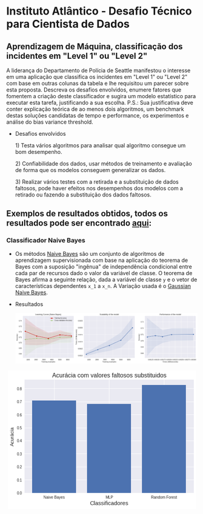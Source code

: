 # Instituto Atlântico - Desafio Técnico para Cientista de Dados

## Aprendizagem de Máquina, classificação dos incidentes em "Level 1" ou "Level 2"
  A liderança do Departamento de Polícia de Seattle manifestou o interesse em uma aplicação que classifica os incidentes em "Level 1" ou "Level 2" com base em outras colunas da tabela e lhe requisitou um parecer sobre esta proposta. Descreva os desafios envolvidos, enumere fatores que fomentem a criação deste classificador e sugira um modelo estatístico para executar esta tarefa, justificando a sua escolha. P.S.: Sua justificativa deve conter explicação teórica de ao menos dois algoritmos, um benchmark destas soluções candidatas de tempo e performance, os experimentos e análise do bias variance threshold.
* Desafios envolvidos

  1\) Testa vários algoritmos para analisar qual algoritmo consegue um bom desempenho.
  
  2\) Confiabilidade dos dados, usar métodos de treinamento e avaliação de forma que os modelos conseguem generalizar os dados.
  
  3\) Realizar vários testes com a retirada e a substituição de dados faltosos, pode haver efeitos nos desempenhos dos modelos com a retirado ou fazendo a substituição dos dados faltosos.

## Exemplos de resultados obtidos, todos os resultados pode ser encontrado [aqui](https://github.com/brunoprp/Desafio-Tecnico-para-Cientista-de-Dados/blob/master/Aprendizagem_de_Maquina/classification.ipynb):
  ### Classificador Naive Bayes
  
   * Os métodos [Naive Bayes](https://scikit-learn.org/stable/modules/naive_bayes.html) são um conjunto de algoritmos de aprendizagem supervisionada com base na aplicação do teorema de Bayes com a suposição "ingênua" de independência condicional entre cada par de recursos dado o valor da variável de classe. O teorema de Bayes afirma a seguinte relação, dada a variável de classe `y` e o vetor de características dependentes `x_1` a `x_n`. A Variação usada é o [Gaussian Naive Bayes](https://scikit-learn.org/stable/modules/generated/sklearn.naive_bayes.GaussianNB.html#sklearn.naive_bayes.GaussianNB).
   
   * Resultados 
      <p align="center">
      <a href="https://github.com/brunoprp/Desafio-Tecnico-para-Cientista-de-Dados/blob/master/Aprendizagem_de_Maquina/imagens/resut_nava.png"><img src="https://github.com/brunoprp/Desafio-Tecnico-para-Cientista-de-Dados/blob/master/Aprendizagem_de_Maquina/imagens/resut_nava.png"></a></p>
    
   <p align="center">
      <a href="https://github.com/brunoprp/Desafio-Tecnico-para-Cientista-de-Dados/blob/master/Aprendizagem_de_Maquina/imagens/result_comp.png"><img src="https://github.com/brunoprp/Desafio-Tecnico-para-Cientista-de-Dados/blob/master/Aprendizagem_de_Maquina/imagens/result_comp.png"></a>
    </p>
